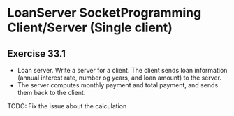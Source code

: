 # LoanServer SocketProgramming Client/Server (Single client)


 ## Exercise 33.1
 * Loan server. Write a server for a client. The client sends loan information (annual interest rate, number og years,
   and loan amount) to the server.
 * The server computes monthly payment and total payment, and sends them back to the client.

TODO: Fix the issue about the calculation
